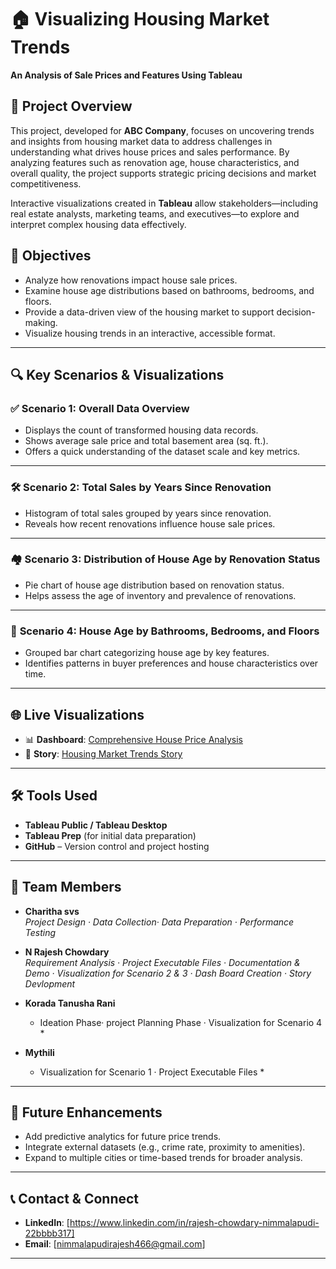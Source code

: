 ﻿# 🏠 Visualizing Housing Market Trends  
**An Analysis of Sale Prices and Features Using Tableau**

## 📌 Project Overview

This project, developed for **ABC Company**, focuses on uncovering trends and insights from housing market data to address challenges in understanding what drives house prices and sales performance. By analyzing features such as renovation age, house characteristics, and overall quality, the project supports strategic pricing decisions and market competitiveness.

Interactive visualizations created in **Tableau** allow stakeholders—including real estate analysts, marketing teams, and executives—to explore and interpret complex housing data effectively.

## 🎯 Objectives

- Analyze how renovations impact house sale prices.
- Examine house age distributions based on bathrooms, bedrooms, and floors.
- Provide a data-driven view of the housing market to support decision-making.
- Visualize housing trends in an interactive, accessible format.

---

## 🔍 Key Scenarios & Visualizations

### ✅ **Scenario 1: Overall Data Overview**
- Displays the count of transformed housing data records.
- Shows average sale price and total basement area (sq. ft.).
- Offers a quick understanding of the dataset scale and key metrics.

---

### 🛠️ **Scenario 2: Total Sales by Years Since Renovation**
- Histogram of total sales grouped by years since renovation.
- Reveals how recent renovations influence house sale prices.

---

### 🏘️ **Scenario 3: Distribution of House Age by Renovation Status**
- Pie chart of house age distribution based on renovation status.
- Helps assess the age of inventory and prevalence of renovations.

---

### 🛁 **Scenario 4: House Age by Bathrooms, Bedrooms, and Floors**
- Grouped bar chart categorizing house age by key features.
- Identifies patterns in buyer preferences and house characteristics over time.

---

## 🌐 Live Visualizations

- 📊 **Dashboard**: [Comprehensive House Price Analysis](https://public.tableau.com/views/VisualizingHousingPriceTrends/Dashboard?:language=en-US&:sid=&:redirect=auth&:display_count=n&:origin=viz_share_link)  
- 📖 **Story**: [Housing Market Trends Story](https://public.tableau.com/views/VisualizingHousingPriceTrends/Story?:language=en-US&:sid=&:redirect=auth&:display_count=n&:origin=viz_share_link)

---

## 🛠 Tools Used

- **Tableau Public / Tableau Desktop**
- **Tableau Prep** (for initial data preparation)
- **GitHub** – Version control and project hosting

---

## 👥 Team Members

- **Charitha svs**  
  *Project Design · Data Collection· Data Preparation · Performance Testing*

- **N Rajesh Chowdary**  
  *Requirement Analysis · Project Executable Files · Documentation & Demo · Visualization for Scenario 2 & 3 · Dash Board Creation · Story Devlopment*

- **Korada Tanusha Rani**  
  * Ideation Phase· project Planning Phase · Visualization for Scenario 4 *

- **Mythili**  
  *  Visualization for Scenario 1 · Project Executable Files *



---

## 🚀 Future Enhancements

- Add predictive analytics for future price trends.
- Integrate external datasets (e.g., crime rate, proximity to amenities).
- Expand to multiple cities or time-based trends for broader analysis.

---

## 📞 Contact & Connect

- **LinkedIn**: [https://www.linkedin.com/in/rajesh-chowdary-nimmalapudi-22bbbb317]
- **Email**: [nimmalapudirajesh466@gmail.com]

---

